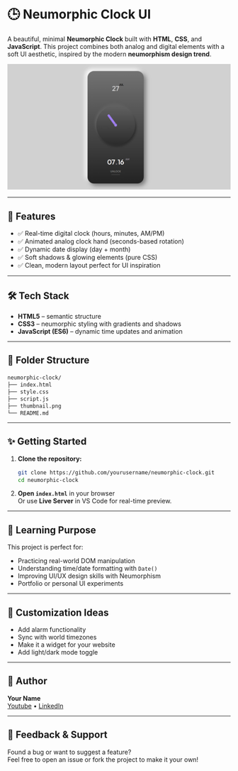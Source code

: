 
# 🕒 Neumorphic Clock UI

A beautiful, minimal **Neumorphic Clock** built with **HTML**, **CSS**, and **JavaScript**. This project combines both analog and digital elements with a soft UI aesthetic, inspired by the modern **neumorphism design trend**.

![Neumorphic Clock Screenshot](./thumbnail.png)

---

## 🚀 Features

- ✅ Real-time digital clock (hours, minutes, AM/PM)
- ✅ Animated analog clock hand (seconds-based rotation)
- ✅ Dynamic date display (day + month)
- ✅ Soft shadows & glowing elements (pure CSS)
- ✅ Clean, modern layout perfect for UI inspiration

---

## 🛠️ Tech Stack

- **HTML5** – semantic structure  
- **CSS3** – neumorphic styling with gradients and shadows  
- **JavaScript (ES6)** – dynamic time updates and animation  

---

## 📁 Folder Structure

```
neumorphic-clock/
├── index.html
├── style.css
├── script.js
├── thumbnail.png
└── README.md
```

---

## ✨ Getting Started

1. **Clone the repository:**

   ```bash
   git clone https://github.com/yourusername/neumorphic-clock.git
   cd neumorphic-clock
   ```

2. **Open `index.html`** in your browser  
   Or use **Live Server** in VS Code for real-time preview.

---

## 🧠 Learning Purpose

This project is perfect for:

- Practicing real-world DOM manipulation
- Understanding time/date formatting with `Date()`
- Improving UI/UX design skills with Neumorphism
- Portfolio or personal UI experiments

---

## 🧪 Customization Ideas

- Add alarm functionality
- Sync with world timezones
- Make it a widget for your website
- Add light/dark mode toggle

---

## 🙌 Author

**Your Name**  
[Youtube](https://www.youtube.com/@Barmajli) • [LinkedIn](www.linkedin.com/in/azizchniti)

---

## 📢 Feedback & Support

Found a bug or want to suggest a feature?  
Feel free to open an issue or fork the project to make it your own!
